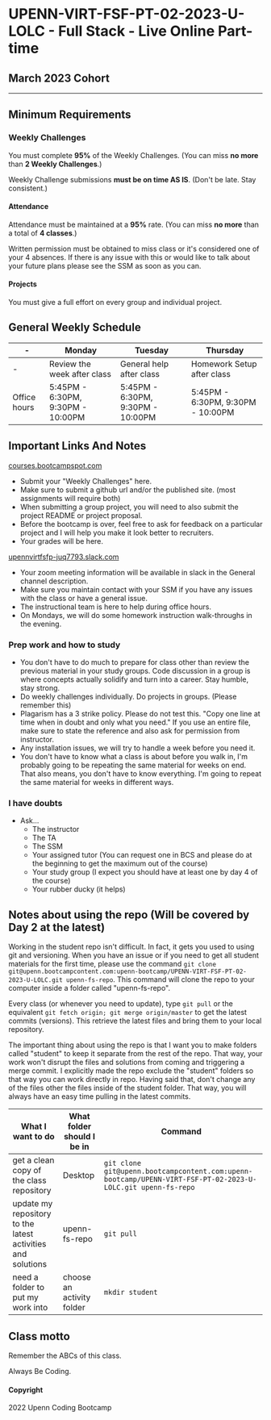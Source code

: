 # UPENN-VIRT-FSF-PT-02-2023-U-LOLC - Full Stack - Live Online Part-time

## March 2023 Cohort

-----------------------------------------

## Minimum Requirements

### Weekly Challenges

You must complete **95%** of the Weekly Challenges. (You can miss **no more** than **2 Weekly Challenges**.)

Weekly Challenge submissions **must be on time AS IS**. (Don't be late. Stay consistent.)

#### Attendance

Attendance must be maintained at a **95%** rate. (You can miss **no more** than a total of **4 classes**.)

Written permission must be obtained to miss class or it's considered one of your 4 absences. If there is any issue with this or would like to talk about your future plans please see the SSM as soon as you can.

#### Projects

You must give a full effort on every group and individual project.

## General Weekly Schedule

| - | Monday | Tuesday | Thursday |
| - | - | - | - |
| - | Review the week after class | General help after class | Homework Setup after class |
| Office hours | 5:45PM - 6:30PM, 9:30PM - 10:00PM | 5:45PM - 6:30PM, 9:30PM - 10:00PM | 5:45PM - 6:30PM, 9:30PM - 10:00PM |

## Important Links And Notes

[courses.bootcampspot.com](https://courses.bootcampspot.com)

* Submit your "Weekly Challenges" here.
* Make sure to submit a github url and/or the published site. (most assignments will require both)
* When submitting a group project, you will need to also submit the project README or project proposal.
* Before the bootcamp is over, feel free to ask for feedback on a particular project and I will help you make it look better to recruiters.
* Your grades will be here.

[upennvirtfsfp-juq7793.slack.com](https://upennvirtfsfp-juq7793.slack.com/)

* Your zoom meeting information will be available in slack in the General channel description.
* Make sure you maintain contact with your SSM if you have any issues with the class or have a general issue.
* The instructional team is here to help during office hours.
* On Mondays, we will do some homework instruction walk-throughs in the evening.

### Prep work and how to study

* You don't have to do much to prepare for class other than review the previous material in your study groups. Code discussion in a group is where concepts actually solidify and turn into a career. Stay humble, stay strong.
* Do weekly challenges individually. Do projects in groups. (Please remember this)
* Plagarism has a 3 strike policy. Please do not test this. "Copy one line at time when in doubt and only what you need." If you use an entire file, make sure to state the reference and also ask for permission from instructor.
* Any installation issues, we will try to handle a week before you need it.
* You don't have to know what a class is about before you walk in, I'm probably going to be repeating the same material for weeks on end. That also means, you don't have to know everything. I'm going to repeat the same material for weeks in different ways.

### I have doubts

* Ask...
  * The instructor
  * The TA
  * The SSM
  * Your assigned tutor (You can request one in BCS and please do at the beginning to get the maximum out of the course)
  * Your study group (I expect you should have at least one by day 4 of the course)
  * Your rubber ducky (it helps)

## Notes about using the repo (Will be covered by Day 2 at the latest)

Working in the student repo isn't difficult. In fact, it gets you used to using git and versioning. When you have an issue or if you need to get all student materials for the first
time, please use the command `git clone git@upenn.bootcampcontent.com:upenn-bootcamp/UPENN-VIRT-FSF-PT-02-2023-U-LOLC.git upenn-fs-repo`. This command will clone the repo to your computer inside a folder called "upenn-fs-repo".

Every class (or whenever you need to update), type `git pull` or the equivalent `git fetch origin; git merge origin/master` to get the latest commits (versions). This retrieve the latest files and bring them to your local repository.

The important thing about using the repo is that I want you to make folders called "student" to keep it separate from the rest of the repo. That way, your work won't disrupt the files and solutions from coming and triggering a merge commit. I explicitly made the repo exclude the "student" folders so that way you can work directly in repo. Having said that,
don't change any of the files other the files inside of the student folder. That way, you will always have an easy time pulling in the latest commits.

| What I want to do | What folder should I be in | Command |
| - | - | - |
| get a clean copy of the class repository | Desktop | `git clone git@upenn.bootcampcontent.com:upenn-bootcamp/UPENN-VIRT-FSF-PT-02-2023-U-LOLC.git upenn-fs-repo` |
| update my repository to the latest activities and solutions | upenn-fs-repo | `git pull` |
| need a folder to put my work into | choose an activity folder | `mkdir student` |




## Class motto

Remember the ABCs of this class.

Always Be Coding.

#### Copyright

2022 Upenn Coding Bootcamp
